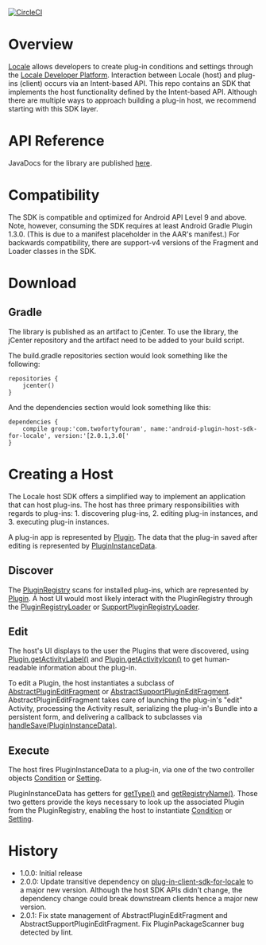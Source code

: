 [![CircleCI](https://circleci.com/gh/twofortyfouram/android-plugin-host-sdk-for-locale.svg?style=svg)](https://circleci.com/gh/twofortyfouram/android-plugin-host-sdk-for-locale)

# Overview
[Locale](https://play.google.com/store/apps/details?id=com.twofortyfouram.locale) allows developers to create plug-in conditions and settings through the [Locale Developer Platform](http://www.twofortyfouram.com/developer).  Interaction between Locale (host) and plug-ins (client) occurs via an Intent-based API.  This repo contains an SDK that implements the host functionality defined by the Intent-based API.  Although there are multiple ways to approach building a plug-in host, we recommend starting with this SDK layer.


# API Reference
JavaDocs for the library are published [here](https://twofortyfouram.github.io/android-plugin-host-sdk-for-locale).


# Compatibility
The SDK is compatible and optimized for Android API Level 9 and above.  Note, however, consuming the SDK requires at least Android Gradle Plugin 1.3.0. (This is due to a manifest placeholder in the AAR's manifest.)  For backwards compatibility, there are support-v4 versions of the Fragment and Loader classes in the SDK.


# Download
## Gradle
The library is published as an artifact to jCenter.  To use the library, the jCenter repository and the artifact need to be added to your build script.

The build.gradle repositories section would look something like the following:

    repositories {
        jcenter()
    }

And the dependencies section would look something like this:
    
    dependencies {
        compile group:'com.twofortyfouram', name:'android-plugin-host-sdk-for-locale', version:'[2.0.1,3.0['
    }


# Creating a Host
The Locale host SDK offers a simplified way to implement an application that can host plug-ins.  The host has three primary responsibilities with regards to plug-ins: 1. discovering plug-ins, 2. editing plug-in instances, and 3. executing plug-in instances.

A plug-in app is represented by [Plugin](https://twofortyfouram.github.io/android-plugin-host-sdk-for-locale/com/twofortyfouram/locale/sdk/host/model/Plugin.html).  The data that the plug-in saved after editing is represented by [PluginInstanceData](https://twofortyfouram.github.io/android-plugin-host-sdk-for-locale/com/twofortyfouram/locale/sdk/host/model/PluginInstanceData.html).

## Discover
The [PluginRegistry](https://twofortyfouram.github.io/android-plugin-host-sdk-for-locale/com/twofortyfouram/locale/sdk/host/api/PluginRegistry.html) scans for installed plug-ins, which are represented by [Plugin](https://twofortyfouram.github.io/android-plugin-host-sdk-for-locale/com/twofortyfouram/locale/sdk/host/model/Plugin.html).  A host UI would most likely interact with the PluginRegistry through the [PluginRegistryLoader](https://twofortyfouram.github.io/android-plugin-host-sdk-for-locale/com/twofortyfouram/locale/sdk/host/ui/loader/PluginRegistryLoader.html) or [SupportPluginRegistryLoader](https://twofortyfouram.github.io/android-plugin-host-sdk-for-locale/com/twofortyfouram/locale/sdk/host/ui/loader/SupportPluginRegistryLoader.html).

## Edit
The host's UI displays to the user the Plugins that were discovered, using [Plugin.getActivityLabel()](https://twofortyfouram.github.io/android-plugin-host-sdk-for-locale/com/twofortyfouram/locale/sdk/host/model/Plugin.html#getActivityLabel-android.content.Context-) and [Plugin.getActivityIcon()](https://twofortyfouram.github.io/android-plugin-host-sdk-for-locale/com/twofortyfouram/locale/sdk/host/model/Plugin.html#getActivityIcon-android.content.Context-) to get human-readable information about the plug-in.

To edit a Plugin, the host instantiates a subclass of [AbstractPluginEditFragment](https://twofortyfouram.github.io/android-plugin-host-sdk-for-locale/com/twofortyfouram/locale/sdk/host/ui/fragment/AbstractPluginEditFragment.html) or [AbstractSupportPluginEditFragment](https://twofortyfouram.github.io/android-plugin-host-sdk-for-locale/com/twofortyfouram/locale/sdk/host/ui/fragment/AbstractSupportPluginEditFragment.html). AbstractPluginEditFragment takes care of launching the plug-in's "edit" Activity, processing the Activity result, serializing the plug-in's Bundle into a persistent form, and delivering a callback to subclasses via [handleSave(PluginInstanceData)](https://twofortyfouram.github.io/android-plugin-host-sdk-for-locale/com/twofortyfouram/locale/sdk/host/ui/fragment/IPluginEditFragment.html#handleSave-com.twofortyfouram.locale.sdk.host.model.Plugin-com.twofortyfouram.locale.sdk.host.model.PluginInstanceData-).

## Execute
The host fires PluginInstanceData to a plug-in, via one of the two controller objects [Condition](https://twofortyfouram.github.io/android-plugin-host-sdk-for-locale/com/twofortyfouram/locale/sdk/host/api/Condition.html) or [Setting](https://twofortyfouram.github.io/android-plugin-host-sdk-for-locale/com/twofortyfouram/locale/sdk/host/api/Setting.html).

PluginInstanceData has getters for [getType()](https://twofortyfouram.github.io/android-plugin-host-sdk-for-locale/com/twofortyfouram/locale/sdk/host/model/PluginType.html) and [getRegistryName()](https://twofortyfouram.github.io/android-plugin-host-sdk-for-locale/com/twofortyfouram/locale/sdk/host/model/PluginInstanceData.html#getRegistryName--).  Those two getters provide the keys necessary to look up the associated Plugin from the PluginRegistry, enabling the host to instantiate [Condition](https://twofortyfouram.github.io/android-plugin-host-sdk-for-locale/com/twofortyfouram/locale/sdk/host/api/Condition.html) or [Setting](https://twofortyfouram.github.io/android-plugin-host-sdk-for-locale/com/twofortyfouram/locale/sdk/host/api/Setting.html).

# History
* 1.0.0: Initial release
* 2.0.0: Update transitive dependency on [plug-in-client-sdk-for-locale](https://twofortyfouram.github.io/android-plugin-client-sdk-for-locale) to a major new version.  Although the host SDK APIs didn't change, the dependency change could break downstream clients hence a major new version.
* 2.0.1: Fix state management of AbstractPluginEditFragment and AbstractSupportPluginEditFragment.  Fix PluginPackageScanner bug detected by lint.
